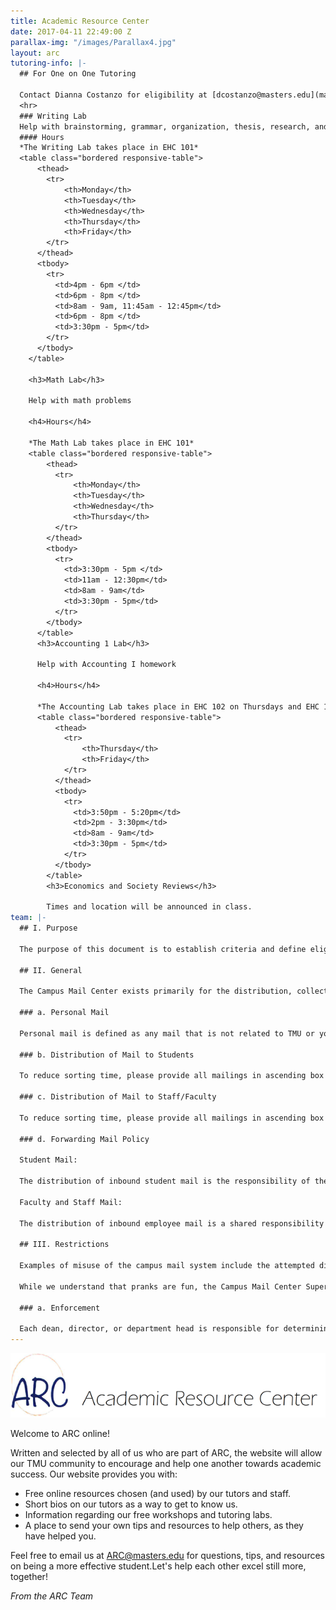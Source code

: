 ```yaml
---
title: Academic Resource Center
date: 2017-04-11 22:49:00 Z
parallax-img: "/images/Parallax4.jpg"
layout: arc
tutoring-info: |-
  ## For One on One Tutoring

  Contact Dianna Costanzo for eligibility at [dcostanzo@masters.edu](mailto:dcostanzo@masters.edu)
  <hr>
  ### Writing Lab
  Help with brainstorming, grammar, organization, thesis, research, and development
  #### Hours
  *The Writing Lab takes place in EHC 101*
  <table class="bordered responsive-table">
      <thead>
        <tr>
            <th>Monday</th>
            <th>Tuesday</th>
            <th>Wednesday</th>
            <th>Thursday</th>
            <th>Friday</th>
        </tr>
      </thead>
      <tbody>
        <tr>
          <td>4pm - 6pm </td>
          <td>6pm - 8pm </td>
          <td>8am - 9am, 11:45am - 12:45pm</td>
          <td>6pm - 8pm </td>
          <td>3:30pm - 5pm</td>
        </tr>
      </tbody>
    </table>

    <h3>Math Lab</h3>

    Help with math problems

    <h4>Hours</h4>

    *The Math Lab takes place in EHC 101*
    <table class="bordered responsive-table">
        <thead>
          <tr>
              <th>Monday</th>
              <th>Tuesday</th>
              <th>Wednesday</th>
              <th>Thursday</th>
          </tr>
        </thead>
        <tbody>
          <tr>
            <td>3:30pm - 5pm </td>
            <td>11am - 12:30pm</td>
            <td>8am - 9am</td>
            <td>3:30pm - 5pm</td>
          </tr>
        </tbody>
      </table>
      <h3>Accounting 1 Lab</h3>

      Help with Accounting I homework

      <h4>Hours</h4>

      *The Accounting Lab takes place in EHC 102 on Thursdays and EHC 101 on Fridays*
      <table class="bordered responsive-table">
          <thead>
            <tr>
                <th>Thursday</th>
                <th>Friday</th>
            </tr>
          </thead>
          <tbody>
            <tr>
              <td>3:50pm - 5:20pm</td>
              <td>2pm - 3:30pm</td>
              <td>8am - 9am</td>
              <td>3:30pm - 5pm</td>
            </tr>
          </tbody>
        </table>
        <h3>Economics and Society Reviews</h3>

        Times and location will be announced in class.
team: |-
  ## I. Purpose

  The purpose of this document is to establish criteria and define eligibility and restrictions in the use of The Master's University Campus Mail Center. While the Mail Center is not a branch of the U.S. Government, we are governed by U.S. Postal regulations; therefore we must observe federal requirements in handling and processing the mail. We have also instituted other policies in order to maximize efficiency and provide a high level of service to the staff, faculty and students of The Master's College.

  ## II. General

  The Campus Mail Center exists primarily for the distribution, collection and processing of The Master's University intra-campus mail and mail sent via the USPS and various express carriers. The Master's College campus mail system is a restricted service, which is available for official business only. Official materials are those dealing with some aspect of college operations, which can be defined as essential to the activities of the institution as differentiated from private business or personal mail. It is not available for private gain or use by non-college groups for the advertisement of programs or political endorsements not sponsored by the College. However, stamps and package postage may be purchased during window hours for personal or other use.

  ### a. Personal Mail

  Personal mail is defined as any mail that is not related to TMU or your position at TMU, such as utility bills, credit card and bank accounts, periodicals not related to your position at TMU. All faculty and staff are required to receive their personal mail at home or at another permanent address. Occasional correspondence from friends and/or colleagues is acceptable. Your TMU address should never be given as your permanent address unless you live on campus. Packages received by TMU which appear to be of a personal nature will not be delivered to you. You will receive a call and will need to come and pick the package up from the Campus Mail Center.

  ### b. Distribution of Mail to Students

  To reduce sorting time, please provide all mailings in ascending box number order. If every student on-campus is receiving the same information, names and box numbers are not necessary. Full sheet mailings should be tri-folded for efficient stuffing of mailboxes. Please give two days notice in order to guarantee timely delivery of a mass mailing.

  ### c. Distribution of Mail to Staff/Faculty

  To reduce sorting time, please provide all mailings in ascending box number order. Mailing directed to specific faculty or staff requires individual name and box numbers. Faculty and staff can also distribute information by sending one flyer to each department to post, sending a bundle of flyers to each department to distribute or emailing the department.

  ### d. Forwarding Mail Policy

  Student Mail:

  The distribution of inbound student mail is the responsibility of the TMC Campus Mail Center Supervisor. This includes the handling of mail for enrolled students on campus and forwarding the mail to students who have recently left the campus. First Class Mail is forwarded for a period of 12 months. NOTE: Magazine subscriptions will not be forwarded by the Campus Mail Center. The USPS will not accept magazines to be forwarded. If you know when you are leaving the college, notify magazine companies at least eight weeks in advance to let them know your new address. We apologize for the inconvenience. This is a USPS policy.

  Faculty and Staff Mail:

  The distribution of inbound employee mail is a shared responsibility of the Campus Mail Center supervisor and the departments to whom the mail is delivered. The responsibility for forwarding employee departmental mail is that of each department.

  ## III. Restrictions

  Examples of misuse of the campus mail system include the attempted distribution of chain letters, hate mail, obscene mail, letters to gain personal profit (pyramid schemes) and political endorsements.

  While we understand that pranks are fun, the Campus Mail Center Supervisor MUST approve any pranks involving mailboxes or the Mail Center AHEAD OF TIME. Absolutely no pranks that emit any sort of odor will be allowed!

  ### a. Enforcement

  Each dean, director, or department head is responsible for determining if materials to be distributed by the Campus Mail Center relate to official business of the College. When questions occur concerning such determination, the matter must be referred to the next level of college administration (dean, director, vice president, etc.). Material found within the Campus Mail Center to be in violation of this policy will be removed immediately and the appropriate administrator will be contacted.
---
```


![ARC Logo](/images/arc-logo.png)

Welcome to ARC online!

Written and selected by all of us who are part of ARC, the website will allow our TMU community to encourage and help one another towards academic success.  Our website provides you with:

<ul class="browser-default">
  <li>Free online resources chosen (and used) by our tutors and staff.</li>
  <li>Short bios on our tutors as a way to get to know us.</li>
  <li>Information regarding our free workshops and tutoring labs.</li>
  <li>A place to send your own tips and resources to help others, as they have helped you.</li>
</ul>

Feel free to email us at ARC@masters.edu for questions, tips, and resources on being a more effective student.Let's help each other excel still more, together!

*From the ARC Team*
